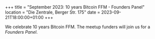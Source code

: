 +++
title = "September 2023: 10 years Bitcoin FFM - Founders Panel"
location = "Die Zentrale, Berger Str. 175"
date = 2023-09-21T18:00:00+01:00
+++

We celebrate 10 years Bitcoin FFM. The meetup funders will join us for a _Founders Panel_.
